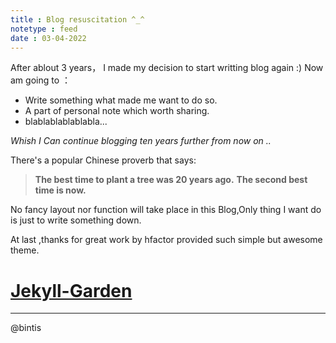 ```yaml
---
title : Blog resuscitation ^_^
notetype : feed
date : 03-04-2022
---
```


After ablout 3 years， I made my decision to start writting blog  again :) 
Now am going to ：

- Write something what made me want to do so.
- A part of personal note which worth sharing.
- blablablablablabla...

*Whish I Can continue blogging ten years further from now on ..*

There's a popular Chinese proverb that says:
>**The best time to plant a tree was 20 years ago.** **The second best time is now.**

No fancy layout nor function will take place in this Blog,Only thing I want do is just to write something down.

At last ,thanks for great work by hfactor provided such simple but awesome  theme.
# [Jekyll-Garden](https://github.com/Jekyll-Garden)




---
@bintis